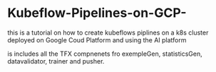 # Kubeflow-Pipelines-on-GCP-
this is a tutorial on how to create kubeflows piplines on a k8s cluster deployed on Google Coud Platform and using the AI platform

is includes all the TFX compnenets fro exempleGen, statisticsGen, datavalidator, trainer and pusher. 
